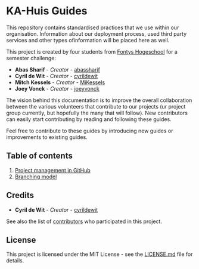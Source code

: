# KA-Huis Guides

This repository contains standardised practices that we use within our organisation. Information about our deployment process, used third party services and other types ofinformation will be placed here as well.

This project is created by four students from [Fontys Hogeschool](https://fontys.nl/) for a semester challenge:

* **Abas Sharif** - _Creator_ - [abassharif](https://github.com/abassharif)
* **Cyril de Wit** - _Creator_ - [cyrildewit](https://github.com/cyrildewit)
* **Mitch Kessels** - _Creator_ - [MiKessels](https://github.com/MiKessels)
* **Joey Vonck** - _Creator_ - [joeyvonck](https://github.com/joeyvonck)

The vision behind this documentation is to improve the overall collaboration between the various volunteers that contribute to our projects (ur project group currently, but hopefully the many that will follow). New contributors can easily start contributing by reading and following these guides. 

Feel free to contribute to these guides by introducing new guides or improvements to existing guides.

## Table of contents

1. [Project management in GitHub](/project-management-in-github.md)
2. [Branching model](/branching-model.md)

## Credits

* **Cyril de Wit** - _Creator_ - [cyrildewit](https://github.com/cyrildewit)

See also the list of [contributors](https://github.com/KA-Huis/guides/graphs/contributors) who participated in this project.

## License

This project is licensed under the MIT License - see the [LICENSE.md](LICENSE.md) file for details.
